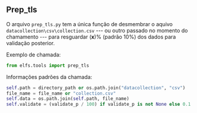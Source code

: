 ## Prep_tls

O arquivo ```prep_tls.py``` tem a única função de desmembrar o aquivo ```datacollection\csv\collection.csv``` --- ou outro passado no momento do chamamento --- para resguardar (**x**)% (padrão 10%) dos dados para validação posterior.

Exemplo de chamada:
```python
from elfs.tools import prep_tls
```

Informações padrões da chamada:
```python
self.path = directory_path or os.path.join("datacollection", "csv")
file_name = file_name or "collection.csv"
self.data = os.path.join(self.path, file_name)
self.validate = (validate_p / 100) if validate_p is not None else 0.1
```